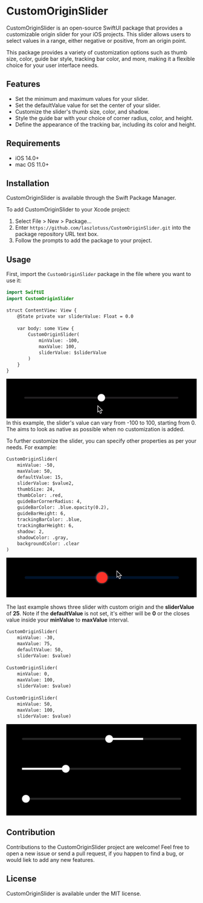 # CustomOriginSlider 

CustomOriginSlider is an open-source SwiftUI package that provides a customizable origin slider for your iOS projects. This slider allows users to select values in a range, either negative or positive, from an origin point.

This package provides a variety of customization options such as thumb size, color, guide bar style, tracking bar color, and more, making it a flexible choice for your user interface needs.

## Features

- Set the minimum and maximum values for your slider.
- Set the defaultValue value for set the center of your slider.
- Customize the slider's thumb size, color, and shadow.
- Style the guide bar with your choice of corner radius, color, and height.
- Define the appearance of the tracking bar, including its color and height.

## Requirements

- iOS 14.0+
- mac OS 11.0+

## Installation

CustomOriginSlider is available through the Swift Package Manager. 

To add CustomOriginSlider to your Xcode project:
1. Select File > New > Package...
2. Enter `https://github.com/laszlotuss/CustomOriginSlider.git` into the package repository URL text box.
3. Follow the prompts to add the package to your project.

## Usage

First, import the `CustomOriginSlider` package in the file where you want to use it:

```swift
import SwiftUI
import CustomOriginSlider
```

```
struct ContentView: View {
    @State private var sliderValue: Float = 0.0

    var body: some View {
        CustomOriginSlider(
            minValue: -100,
            maxValue: 100,
            sliderValue: $sliderValue
        )
    }
}
```
![Example 1](screenshots/screen01.gif)
In this example, the slider's value can vary from -100 to 100, starting from 0. The aims to look as native as possible when no customization is added.

To further customize the slider, you can specify other properties as per your needs. For example:

```
CustomOriginSlider(
    minValue: -50,
    maxValue: 50,
    defaultValue: 15,
    sliderValue: $value2,
    thumbSize: 24,
    thumbColor: .red,
    guideBarCornerRadius: 4,
    guideBarColor: .blue.opacity(0.2),
    guideBarHeight: 6,
    trackingBarColor: .blue,
    trackingBarHeight: 6,
    shadow: 2,
    shadowColor: .gray,
    backgroundColor: .clear
)
```
![Example 2](screenshots/screen02.gif)

The last example shows three slider with custom origin and the **sliderValue** of **25**. Note if the **defaultValue** is not set, it's either will be **0** or the closes value inside your **minValue** to **maxValue** interval.

```
CustomOriginSlider(
	minValue: -30,
	maxValue: 75,
	defaultValue: 50,
	sliderValue: $value)
                
CustomOriginSlider(
	minValue: 0,
	maxValue: 100,
	sliderValue: $value)
                
CustomOriginSlider(
	minValue: 50,
	maxValue: 100,
	sliderValue: $value)
```
![Example 3](screenshots/screen03.png)

## Contribution
Contributions to the CustomOriginSlider project are welcome! Feel free to open a new issue or send a pull request, if you happen to find a bug, or would liek to add any new features.

## License
CustomOriginSlider is available under the MIT license.
